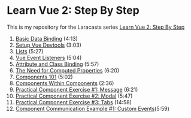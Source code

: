 # Learn Vue 2: Step By Step
This is my repository for the Laracasts series [Learn Vue 2: Step By Step](https://laracasts.com/series/learn-vue-2-step-by-step)

1. [Basic Data Binding](https://laracasts.com/series/learn-vue-2-step-by-step/episodes/1) (4:13)
2. [Setup Vue Devtools](https://laracasts.com/series/learn-vue-2-step-by-step/episodes/2) (3:03)
3. [Lists](https://laracasts.com/series/learn-vue-2-step-by-step/episodes/3) (5:27)
4. [Vue Event Listeners](https://laracasts.com/series/learn-vue-2-step-by-step/episodes/4) (5:04)
5. [Attribute and Class Binding](https://laracasts.com/series/learn-vue-2-step-by-step/episodes/5) (5:57)
6. [The Need for Computed Properties](https://laracasts.com/series/learn-vue-2-step-by-step/episodes/6) (6:20)
7. [Components 101](https://laracasts.com/series/learn-vue-2-step-by-step/episodes/7) (5:02)
8. [Components Within Components](https://laracasts.com/series/learn-vue-2-step-by-step/episodes/8) (2:36)
9. [Practical Component Exercise #1: Message](https://laracasts.com/series/learn-vue-2-step-by-step/episodes/9) (6:21)
10. [Practical Component Exercise #2: Modal](https://laracasts.com/series/learn-vue-2-step-by-step/episodes/10) (5:47)
11. [Practical Component Exercise #3: Tabs](https://laracasts.com/series/learn-vue-2-step-by-step/episodes/11) (14:58)
12. [Component Communication Example #1: Custom Events](https://laracasts.com/series/learn-vue-2-step-by-step/episodes/12)(5:59)